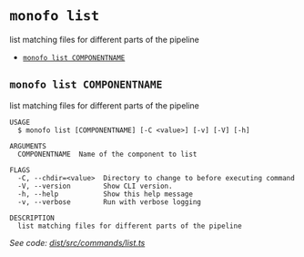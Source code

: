 `monofo list`
=============

list matching files for different parts of the pipeline

* [`monofo list COMPONENTNAME`](#monofo-list-componentname)

## `monofo list COMPONENTNAME`

list matching files for different parts of the pipeline

```
USAGE
  $ monofo list [COMPONENTNAME] [-C <value>] [-v] [-V] [-h]

ARGUMENTS
  COMPONENTNAME  Name of the component to list

FLAGS
  -C, --chdir=<value>  Directory to change to before executing command
  -V, --version        Show CLI version.
  -h, --help           Show this help message
  -v, --verbose        Run with verbose logging

DESCRIPTION
  list matching files for different parts of the pipeline
```

_See code: [dist/src/commands/list.ts](https://github.com/vital-software/monofo-buildkite-plugin/blob/v6.0.1/dist/src/commands/list.ts)_
